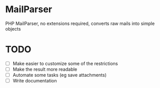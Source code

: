 # MailParser
PHP MailParser, no extensions required, converts raw mails into simple objects

# TODO
- [ ] Make easier to customize some of the restrictions
- [ ] Make the result more readable
- [ ] Automate some tasks (eg save attachments)
- [ ] Write documentation
